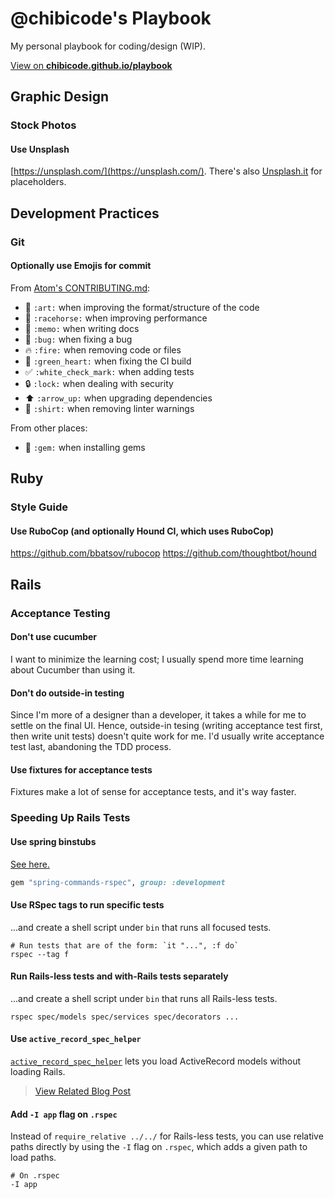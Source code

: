 # @chibicode's Playbook

My personal playbook for coding/design (WIP).

<p class="hidden-flatdoc"><a href="http://chibicode.github.io/playbook/">View on <strong>chibicode.github.io/playbook</strong></a></p>

## Graphic Design

### Stock Photos

#### Use Unsplash

[https://unsplash.com/](https://unsplash.com/). There's also [Unsplash.it](https://unsplash.it/) for placeholders.

## Development Practices

### Git

#### Optionally use Emojis for commit

From [Atom's CONTRIBUTING.md](https://github.com/atom/atom/blob/master/CONTRIBUTING.md):

* :art: `:art:` when improving the format/structure of the code
* :racehorse: `:racehorse:` when improving performance
* :memo: `:memo:` when writing docs
* :bug: `:bug:` when fixing a bug
* :fire: `:fire:` when removing code or files
* :green_heart: `:green_heart:` when fixing the CI build
* :white_check_mark: `:white_check_mark:` when adding tests
* :lock: `:lock:` when dealing with security
* :arrow_up: `:arrow_up:` when upgrading dependencies
* :shirt: `:shirt:` when removing linter warnings

From other places:

* :gem: `:gem:` when installing gems

## Ruby

### Style Guide

#### Use RuboCop (and optionally Hound CI, which uses RuboCop)

https://github.com/bbatsov/rubocop
https://github.com/thoughtbot/hound

## Rails

### Acceptance Testing

#### Don't use cucumber

I want to minimize the learning cost; I usually spend more time learning about Cucumber than using it.

#### Don't do outside-in testing

Since I'm more of a designer than a developer, it takes a while for me to settle on the final UI. Hence, outside-in tesing (writing acceptance test first, then write unit tests) doesn't quite work for me. I'd usually write acceptance test last, abandoning the TDD process.

#### Use fixtures for acceptance tests

Fixtures make a lot of sense for acceptance tests, and it's way faster.

### Speeding Up Rails Tests

#### Use spring binstubs

[See here.](https://github.com/jonleighton/spring-commands-rspec)

```ruby
gem "spring-commands-rspec", group: :development
```

#### Use RSpec tags to run specific tests

...and create a shell script under `bin` that runs all focused tests.

```
# Run tests that are of the form: `it "...", :f do`
rspec --tag f
```

#### Run Rails-less tests and with-Rails tests separately

...and create a shell script under `bin` that runs all Rails-less tests.

```
rspec spec/models spec/services spec/decorators ...
```

#### Use `active_record_spec_helper`

[`active_record_spec_helper`](https://gist.github.com/coreyhaines/2068977) lets you load ActiveRecord models without loading Rails.

> [View Related Blog Post](http://articles.coreyhaines.com/posts/active-record-spec-helper/)

#### Add `-I app` flag on `.rspec`

Instead of `require_relative ../../` for Rails-less tests, you can use relative paths directly by using the `-I` flag on `.rspec`, which adds a given path to load paths.

```
# On .rspec
-I app
```

